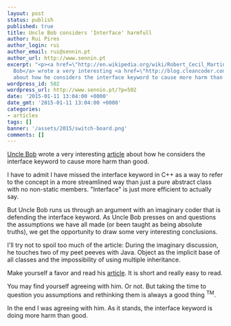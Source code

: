 ```yaml
---
layout: post
status: publish
published: true
title: Uncle Bob considers 'Interface' harmfull
author: Rui Pires
author_login: rui
author_email: rui@sennin.pt
author_url: http://www.sennin.pt
excerpt: "<p><a href=\"http://en.wikipedia.org/wiki/Robert_Cecil_Martin\">Uncle
  Bob</a> wrote a very interesting <a href=\"http://blog.cleancoder.com/uncle-bob/2015/01/08/InterfaceConsideredHarmful.html\">article</a>
  about how he considers the interface keyword to cause more harm than good.</p>"
wordpress_id: 502
wordpress_url: http://www.sennin.pt/?p=502
date: '2015-01-11 13:04:00 +0000'
date_gmt: '2015-01-11 13:04:00 +0000'
categories:
- articles
tags: []
banner: '/assets/2015/switch-board.png'
comments: []
---
```

<p><a href="http://en.wikipedia.org/wiki/Robert_Cecil_Martin">Uncle Bob</a> wrote a very interesting <a href="http://blog.cleancoder.com/uncle-bob/2015/01/08/InterfaceConsideredHarmful.html">article</a> about how he considers the interface keyword to cause more harm than good.</p>
<p><a id="more"></a><a id="more-502"></a>I have to admit I have missed&nbsp;the interface keyword&nbsp;in C++ as a way to refer to the concept in a more streamlined way than just a pure abstract class with no non-static members. "Interface" is just more efficient to actually say.</p>
<p>But Uncle Bob runs us through an argument with an imaginary coder that is defending the interface keyword. As Uncle Bob presses on and questions the assumptions we have all made (or been taught&nbsp;as being absolute truths), we get the opportunity to draw some very interesting conclusions.</p>
<p>I'll try not to spoil too much of the article: During the imaginary discussion, he touches two of my peet peeves with Java. Object as the implicit base of all classes and the impossibility of using multiple inheritance.</p>
<p>Make yourself a favor and read his <a href="http://blog.cleancoder.com/uncle-bob/2015/01/08/InterfaceConsideredHarmful.html">article</a>. It is short and really easy to read.</p>
<p>You may find yourself agreeing with him. Or not. But taking the time to question you assumptions and rethinking them is always a good thing <sup>TM</sup>.</p>
<p>In the end I was agreeing with him. As it stands, the interface keyword is doing more harm than good.</p>
